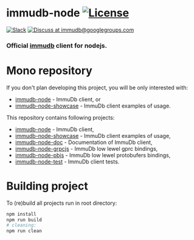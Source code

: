 # immudb-node [![License](https://img.shields.io/github/license/codenotary/immudb-node)](LICENSE)

[![Slack](https://img.shields.io/badge/join%20slack-%23immutability-brightgreen.svg)](https://slack.vchain.us/) [![Discuss at immudb@googlegroups.com](https://img.shields.io/badge/discuss-immudb%40googlegroups.com-blue.svg)](https://groups.google.com/group/immudb)

### Official [immudb] client for nodejs.

[immudb]: https://immudb.io/


# Mono repository


If you don't plan developing this project, you will be only interested with:
- [immudb-node](immudb-node) - ImmuDb client, or
- [immudb-node-showcase](immudb-node-showcase) - ImmuDb client examples of usage.



This repository contains following projects:

- [immudb-node](immudb-node) - ImmuDb client,
- [immudb-node-showcase](immudb-node-showcase) - ImmuDb client examples of usage,
- [immudb-node-doc](immudb-node-doc) - Documentation of ImmuDb client,
- [immudb-node-grpcjs](immudb-node-grpcjs) - ImmuDb low lewel gprc bindings,
- [immudb-node-pbjs](immudb-node-pbjs) - ImmuDb low lewel protobufers bindings,
- [immudb-node-test](immudb-node-test) - ImmuDb client tests.



# Building project


To (re)build all projects run in root directory:

```sh
npm install
npm run build
# cleaning:
npm run clean
```

